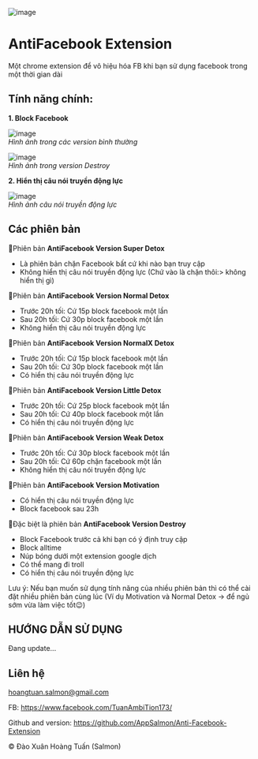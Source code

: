 ![image](https://github.com/AppSalmon/Anti-Facebook-Extension/assets/120777599/dc9ec3e2-0e22-40e1-895a-2117836918e0)

# AntiFacebook Extension
Một chrome extension để vô hiệu hóa FB khi bạn sử dụng facebook trong một thời gian dài

## Tính năng chính:
**1. Block Facebook**

![image](https://github.com/AppSalmon/Anti-Facebook-Extension/assets/120777599/91be3d9a-c620-4736-9037-6a4173d62402)\
*Hình ảnh trong các version bình thường*

![image](https://github.com/AppSalmon/Anti-Facebook-Extension/assets/120777599/8c01916c-c2c7-4db9-aa8a-c8143beb4dd4)\
*Hình ảnh trong version Destroy*

**2. Hiển thị câu nói truyền động lực**

![image](https://github.com/AppSalmon/Anti-Facebook-Extension/assets/120777599/b118533e-49ee-4e50-8bdf-a9139a44b363)\
*Hình ảnh câu nói truyền động lực*

## Các phiên bản
🌟Phiên bản **AntiFacebook Version Super Detox**
- Là phiên bản chặn Facebook bất cứ khi nào bạn truy cập
- Không hiển thị câu nói truyền động lực (Chứ vào là chặn thôi:> không hiển thị gì)

🌟Phiên bản **AntiFacebook Version Normal Detox**
- Trước 20h tối: Cứ 15p block facebook một lần
- Sau 20h tối: Cứ 30p block facebook một lần
- Không hiển thị câu nói truyền động lực

🌟Phiên bản **AntiFacebook Version NormalX Detox**
- Trước 20h tối: Cứ 15p block facebook một lần
- Sau 20h tối: Cứ 30p block facebook một lần
- Có hiển thị câu nói truyền động lực

🌟Phiên bản **AntiFacebook Version Little Detox**
- Trước 20h tối: Cứ 25p block facebook một lần
- Sau 20h tối: Cứ 40p block facebook một lần
- Có hiển thị câu nói truyền động lực

🌟Phiên bản **AntiFacebook Version Weak Detox**
- Trước 20h tối: Cứ 30p block facebook một lần
- Sau 20h tối: Cứ 60p chặn facebook một lần
- Không hiển thị câu nói truyền động lực

🌟Phiên bản **AntiFacebook Version Motivation**
- Có hiển thị câu nói truyền động lực
- Block facebook sau 23h

🌟Đặc biệt là phiên bản **AntiFacebook Version Destroy**
- Block Facebook trước cả khi bạn có ý định truy cập
- Block alltime
- Núp bóng dưới một extension google dịch
- Có thể mang đi troll
- Có hiển thị câu nói truyền động lực

Lưu ý: Nếu bạn muốn sử dụng tính năng của nhiều phiên bản thì có thể cài đặt nhiều phiên bản cùng lúc (Ví dụ Motivation và Normal Detox -> để ngủ sớm vừa làm việc tốt😉)

## HƯỚNG DẪN SỬ DỤNG

Đang update...

## Liên hệ

hoangtuan.salmon@gmail.com

FB: https://www.facebook.com/TuanAmbiTion173/

Github and version: https://github.com/AppSalmon/Anti-Facebook-Extension

© Đào Xuân Hoàng Tuấn (Salmon)
